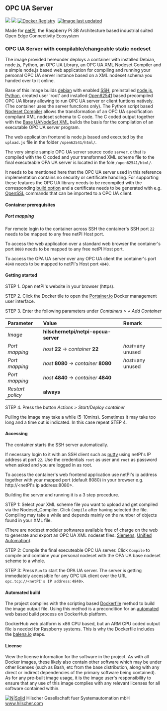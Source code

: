 ## OPC UA Server

[![](https://images.microbadger.com/badges/image/hilschernetpi/netpi-raspbian.svg)](https://microbadger.com/images/hilschernetpi/netpi-opcua-server "OPC UA Server")
[![](https://images.microbadger.com/badges/commit/hilschernetpi/netpi-raspbian.svg)](https://microbadger.com/images/hilschernetpi//netpi-opcua-server "OPC US Server")
[![Docker Registry](https://img.shields.io/docker/pulls/hilschernetpi/netpi-raspbian.svg)](https://registry.hub.docker.com/u/hilschernetpi/netpi-opcua-server/)&nbsp;
[![Image last updated](https://img.shields.io/badge/dynamic/json.svg?url=https://api.microbadger.com/v1/images/hilschernetpi/netpi-opcua-server&label=Image%20last%20updated&query=$.LastUpdated&colorB=007ec6)](http://microbadger.com/images/hilschernetpi/netpi-opcua-server "Image last updated")&nbsp;

Made for [netPI](https://www.netiot.com/netpi/), the Raspberry Pi 3B Architecture based industrial suited Open Edge Connectivity Ecosystem

### OPC UA Server with compilable/changeable static nodeset

The image provided hereunder deploys a container with installed Debian, node.js, Python, an OPC UA Library, an OPC UA XML Nodeset Compiler and a simple node.js based web application for compiling and running your personal OPC UA server instance based on a XML nodeset schema you handed over to it online. 

Base of this image builds [debian](https://www.balena.io/docs/reference/base-images/base-images/) with enabled [SSH](https://en.wikipedia.org/wiki/Secure_Shell), preinstalled [node.js](https://nodejs.org/en/), [Python](https://www.python.org/), created user 'root' and installed [Open62541](https://open62541.org/) based precompiled OPC UA library allowing to run OPC UA server or client funtions natively. (The container uses the server functions only). The Python script based [Nodeset Compiler](https://open62541.org/doc/current/nodeset_compiler.html) allows the transformation of an OPC UA specification compliant XML nodeset schema to C code. The C coded output together with the [Base UANodeSet XML](https://github.com/Pro/UA-Nodeset/blob/59e75b2918b0edc16c8d057874afa7fbb8f0070f/Schema/Opc.Ua.NodeSet2.xml) builds the basis for the compilation of an executable OPC UA server program.   

The web application frontend is node.js based and executed by the `upload.js` file in the folder `/open62541/html/`.

The very simple sample OPC UA server source code `server.c` that is compiled with the C coded and your transformed XML scheme file to the final executeable OPA UA server is located in the fole `/open62541/html/`.

It needs to be mentioned here that the OPC UA server used in this reference implementation contains no security or certificate handling. For supporting these features the OPC UA library needs to be recompiled with the corresponding [build option](https://open62541.org/doc/current/building.html) and a certificate needs to be generated with e.g. [OpenSSL](https://www.openssl.org/) commands that can be imported to a OPC UA client.

#### Container prerequisites

##### Port mapping

For remote login to the container across SSH the container's SSH port `22` needs to be mapped to any free netPI Host port.

To access the web application over a standard web browser the container's port `8080` needs to be mapped to any free netPI Host port.

To access the OPA UA server over any OPC UA client the container's port `4840` needs to be mapped to netPI's Host port `4840`.

#### Getting started

STEP 1. Open netPI's website in your browser (https).

STEP 2. Click the Docker tile to open the [Portainer.io](http://portainer.io/) Docker management user interface.

STEP 3. Enter the following parameters under *Containers > + Add Container*

Parameter | Value | Remark
:---------|:------ |:------
*Image* | **hilschernetpi/netpi-opcua-server**
*Port mapping* | *host* **22** -> *container* **22** | *host*=any unused
*Port mapping* | *host* **8080** -> *container* **8080** | *host*=any unused
*Port mapping* | *host* **4840** -> *container* **4840** | 
*Restart policy* | **always**

STEP 4. Press the button *Actions > Start/Deploy container*

Pulling the image may take a while (5-10mins). Sometimes it may take too long and a time out is indicated. In this case repeat STEP 4.

#### Accessing

The container starts the SSH server automatically.

If necessary login to it with an SSH client such as [putty](http://www.putty.org/) using netPI's IP address at port `22`. Use the credentials `root` as user and `root` as password when asked and you are logged in as root.

To access the container's web frontend application use netPI's ip address together with your mapped port (default 8080) in your browser e.g. http://<netPI's ip address:8080>.

Building the server and running it is a 3 step procedure.

STEP 1: Select your XML scheme file you want to upload and get compiled via the Nodeset_Compiler. Click `Compile` after having selected the file. Compiling may take a while and depends mainly on the number of objects found in your XML file.

(There are nodeset modeler softwares available free of charge on the web to generate and export an OPC UA XML nodeset files: [Siemens](https://support.industry.siemens.com/cs/document/109755133/siemens-opc-ua-modeling-editor-(siome)-for-implementing-opc-ua-companion-specifications?dti=0&lc=en-BH), [Unified Automation](https://www.unified-automation.com/downloads/opc-ua-development.html)).  

STEP 2: Compile the final executeable OPC UA server. Click `Compile` to compile and combine your personal nodeset with the OPA UA base nodeset scheme to a whole.

STEP 3: Press `Run` to start the OPA UA server. The server is getting immediately accessible for any OPC UA client over the URL `opc.tcp://<netPI's IP address:4840>`.

#### Automated build

The project complies with the scripting based [Dockerfile](https://docs.docker.com/engine/reference/builder/) method to build the image output file. Using this method is a precondition for an [automated](https://docs.docker.com/docker-hub/builds/) web based build process on DockerHub platform.

DockerHub web platform is x86 CPU based, but an ARM CPU coded output file is needed for Raspberry systems. This is why the Dockerfile includes the [balena.io](https://balena.io/blog/building-arm-containers-on-any-x86-machine-even-dockerhub/) steps.

#### License

View the license information for the software in the project. As with all Docker images, these likely also contain other software which may be under other licenses (such as Bash, etc from the base distribution, along with any direct or indirect dependencies of the primary software being contained).
As for any pre-built image usage, it is the image user's responsibility to ensure that any use of this image complies with any relevant licenses for all software contained within.

[![N|Solid](http://www.hilscher.com/fileadmin/templates/doctima_2013/resources/Images/logo_hilscher.png)](http://www.hilscher.com)  Hilscher Gesellschaft fuer Systemautomation mbH  www.hilscher.com

